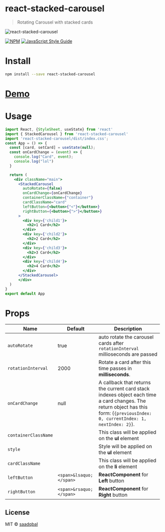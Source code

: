 # react-stacked-carousel

> Rotating Carousel with stacked cards

![react-stacked-carousel](screen.gif)

[![NPM](https://img.shields.io/npm/v/react-stacked-carousel.svg)](https://www.npmjs.com/package/react-stacked-carousel) [![JavaScript Style Guide](https://img.shields.io/badge/code_style-standard-brightgreen.svg)](https://standardjs.com)

# Install

```bash
npm install --save react-stacked-carousel
```


# [Demo](http://asadiqbal.me/react-stacked-carousel/)



# Usage


```jsx
import React, {StyleSheet, useState} from 'react'
import { StackedCarousel } from 'react-stacked-carousel'
import 'react-stacked-carousel/dist/index.css';
const App = () => {
  const [card, setCard] = useState(null);
  const onCardChange = (event) => {
    console.log("Card", event);
    console.log("lol")
  }

  return (
    <div className="main">
      <StackedCarousel
        autoRotate={false}
        onCardChange={onCardChange}
        containerClassName={"container"}
        cardClassName="card"
        leftButton={<button>{"<"}</button>}
        rightButton={<button>{">"}</button>}
      >
        <div key={'child1'}>
          <h2>1 Card</h2>
        </div>
        <div key={'child2'}>
          <h2>2 Card</h2>
        </div>
        <div key={'child3'}>
          <h2>3 Card</h2>
        </div>
        <div key={'child4'}>
          <h2>4 Card</h2>
        </div>
      </StackedCarousel>
      </div>
  )
}
export default App

```


# Props
|Name| Default | Description |
|--|--|--|
| `autoRotate` | true | auto rotate the carousel cards after `rotationInterval` millioseconds are passed |
|`rotationInterval` | 2000 | Rotate a card after this time passes in **milliseconds**.  |
|`onCardChange`| null | A callback that returns the current card stack indexes object each time a card changes. The return object has this form: (`{previousIndex: 0, currentIndex: 1, nextIndex: 2}`).|
|`containerClassName` |  | This class will be applied on the **ul** element |
|`style` |  | Style will be applied on the **ul** element |
|`cardClassName` |  | This class will be applied on the **li** element |
|`leftButton` | `<span>&lsaquo;</span>` | **ReactComponent** for **Left** button |
|`rightButton` | `<span>&rsaquo;</span>` | **ReactComponent** for **Right** button |


## License

MIT © [saadqbal](https://github.com/saadqbal)

